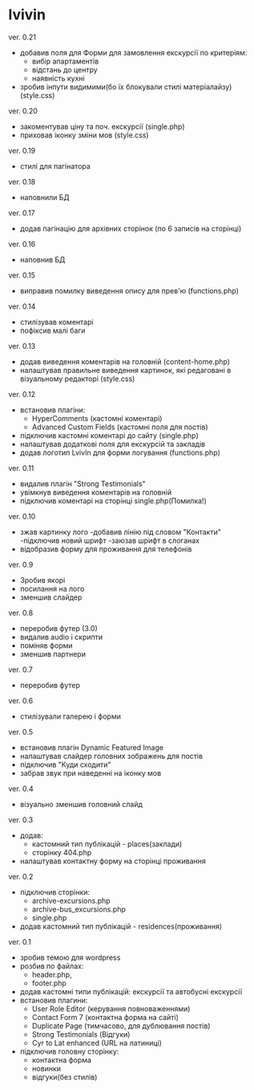 # lvivin

ver. 0.21
  - добавив поля для Форми для замовлення екскурсії по критеріям:
    - вибір апартаментів
    - відстань до центру
    - наявність кухні
  - зробив інпути видимими(бо їх блокували стилі матеріалайзу) (style.css)

ver. 0.20
  - закоментував ціну та поч. екскурсії (single.php)
  - приховав іконку зміни мов (style.css)

ver. 0.19
  - стилі для пагінатора

ver. 0.18
  - наповнили БД

ver. 0.17
  - додав пагінацію для архівних сторінок (по 6 записів на сторінці)

ver. 0.16
  - наповнив БД
  
ver. 0.15
  - виправив помилку виведення опису для прев'ю (functions.php)

ver. 0.14
  - стилізував коментарі
  - пофіксив малі баги

ver. 0.13
  - додав виведення коментарів на головній (content-home.php)
  - налаштував правильне виведення картинок, які редаговані в візуальному редакторі (style.css)

ver. 0.12
  - встановив плагіни:
    - HyperComments (кастомні коментарі)
    - Advanced Custom Fields (кастомні поля для постів)
  - підключив кастомні коментарі до сайту (single.php)
  - налаштував додаткові поля для екскурсій та закладів
  - додав логотип LvivIn для форми логування (functions.php)

ver. 0.11
  - видалив плагін "Strong Testimonials"
  - увімкнув виведення коментарів на головній
  - підключив коментарі на сторінці single.php(Помилка!)

ver. 0.10
 - зжав картинку лого
 -добавив лінію під словом "Контакти"
 -підключив новий шрифт
 -заюзав шрифт в слоганах
 - відобразив форму для проживання для телефонів

ver. 0.9
 - Зробив якорі
 - посилання на лого
 - зменшив слайдер

ver. 0.8
 - переробив футер (3.0)
 - видалив audio і скрипти
 - поміняв форми 
 - зменшив партнери

ver. 0.7
 - переробив футер

ver. 0.6
 - стилізували галерею і форми

ver. 0.5
  - встановив плагін Dynamic Featured Image
  - налаштував слайдер головних зображень для постів
  - підключив "Куди сходити"
  - забрав звук при наведенні на іконку мов

ver. 0.4
  - візуально зменшив головний слайд

ver. 0.3
  - додав:
    - кастомний тип публікацій - places(заклади)
    - сторінку 404.php
  - налаштував контактну форму на сторінці проживання

ver. 0.2
  - підключив сторінки:
    - archive-excursions.php
    - archive-bus_excursions.php
    - single.php
  - додав кастомний тип публікацій - residences(проживання)

ver. 0.1
  - зробив темою для wordpress
  - розбив по файлах: 
    - header.php,
    - footer.php
  - додав кастомні типи публікацій: екскурсії та автобусні екскурсії
  - встановив плагини:
    - User Role Editor (керування повноваженнями)
    - Contact Form 7 (контактна форма на сайті)
    - Duplicate Page (тимчасово, для дублювання постів)
    - Strong Testimonials (Відгуки)
    - Cyr to Lat enhanced (URL на латиниці)
  - підключив головну сторінку:
    - контактна форма
    - новинки
    - відгуки(без стилів)



